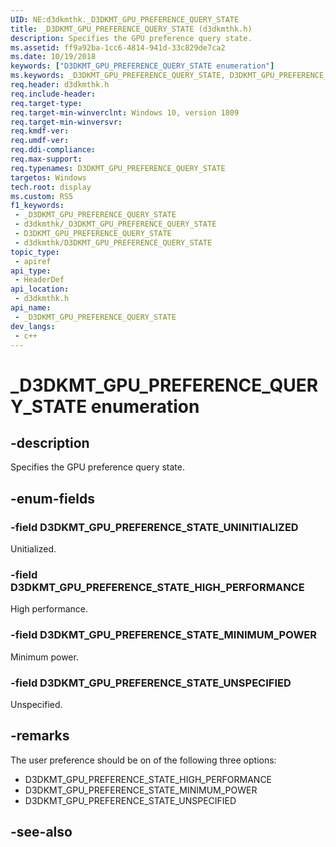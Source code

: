 ```yaml
---
UID: NE:d3dkmthk._D3DKMT_GPU_PREFERENCE_QUERY_STATE
title: _D3DKMT_GPU_PREFERENCE_QUERY_STATE (d3dkmthk.h)
description: Specifies the GPU preference query state.
ms.assetid: ff9a92ba-1cc6-4814-941d-33c829de7ca2
ms.date: 10/19/2018
keywords: ["D3DKMT_GPU_PREFERENCE_QUERY_STATE enumeration"]
ms.keywords: _D3DKMT_GPU_PREFERENCE_QUERY_STATE, D3DKMT_GPU_PREFERENCE_QUERY_STATE,
req.header: d3dkmthk.h
req.include-header: 
req.target-type: 
req.target-min-winverclnt: Windows 10, version 1809
req.target-min-winversvr: 
req.kmdf-ver: 
req.umdf-ver: 
req.ddi-compliance: 
req.max-support: 
req.typenames: D3DKMT_GPU_PREFERENCE_QUERY_STATE
targetos: Windows
tech.root: display
ms.custom: RS5
f1_keywords:
 - _D3DKMT_GPU_PREFERENCE_QUERY_STATE
 - d3dkmthk/_D3DKMT_GPU_PREFERENCE_QUERY_STATE
 - D3DKMT_GPU_PREFERENCE_QUERY_STATE
 - d3dkmthk/D3DKMT_GPU_PREFERENCE_QUERY_STATE
topic_type:
 - apiref
api_type:
 - HeaderDef
api_location:
 - d3dkmthk.h
api_name:
 - _D3DKMT_GPU_PREFERENCE_QUERY_STATE
dev_langs:
 - c++
---
```


# _D3DKMT_GPU_PREFERENCE_QUERY_STATE enumeration


## -description

Specifies the GPU preference query state.

## -enum-fields

### -field D3DKMT_GPU_PREFERENCE_STATE_UNINITIALIZED

Unitialized.

### -field D3DKMT_GPU_PREFERENCE_STATE_HIGH_PERFORMANCE

High performance.

### -field D3DKMT_GPU_PREFERENCE_STATE_MINIMUM_POWER

Minimum power.

### -field D3DKMT_GPU_PREFERENCE_STATE_UNSPECIFIED

Unspecified.

## -remarks

The user preference should be on of the following three options:

* D3DKMT_GPU_PREFERENCE_STATE_HIGH_PERFORMANCE
* D3DKMT_GPU_PREFERENCE_STATE_MINIMUM_POWER
* D3DKMT_GPU_PREFERENCE_STATE_UNSPECIFIED

## -see-also

